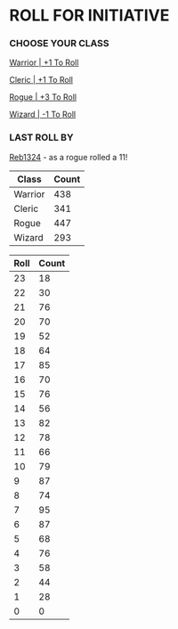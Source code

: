 # ROLL FOR INITIATIVE
### CHOOSE YOUR CLASS

[Warrior | +1 To Roll](https://github.com/benjaminsampica/benjaminsampica/issues/new?title=roll%7Cwarrior&body=Just+click+%27Submit+new+issue%27.)

[Cleric | +1 To Roll](https://github.com/benjaminsampica/benjaminsampica/issues/new?title=roll%7Ccleric&body=Just+click+%27Submit+new+issue%27.)

[Rogue | +3 To Roll](https://github.com/benjaminsampica/benjaminsampica/issues/new?title=roll%7Crogue&body=Just+click+%27Submit+new+issue%27.)

[Wizard | -1 To Roll](https://github.com/benjaminsampica/benjaminsampica/issues/new?title=roll%7Cwizard&body=Just+click+%27Submit+new+issue%27.)
### LAST ROLL BY
[Reb1324](https://www.github.com/Reb1324) - as a rogue rolled a 11!

|Class|Count|
|-|-|
|Warrior|438|
|Cleric|341|
|Rogue|447|
|Wizard|293|

|Roll|Count|
|-|-|
|23|18
|22|30
|21|76
|20|70
|19|52
|18|64
|17|85
|16|70
|15|76
|14|56
|13|82
|12|78
|11|66
|10|79
|9|87
|8|74
|7|95
|6|87
|5|68
|4|76
|3|58
|2|44
|1|28
|0|0
